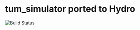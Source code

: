 tum_simulator ported to Hydro
=============
![Build Status](https://api.travis-ci.org/lteacy/tum_simulator.svg?branch=master)
